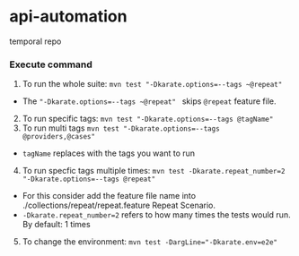# api-automation
temporal repo



### Execute command
1. To run the whole suite: ```mvn test "-Dkarate.options=--tags ~@repeat"``` 
- The ```"-Dkarate.options=--tags ~@repeat" ``` skips ```@repeat``` feature file. 
2. To run specific tags: ``` mvn test "-Dkarate.options=--tags @tagName" ```
3. To run multi tags ``` mvn test "-Dkarate.options=--tags @providers,@cases" ```
- ```tagName``` replaces with the tags you want to run
4. To run specfic tags multiple times: ``` mvn test -Dkarate.repeat_number=2 "-Dkarate.options=--tags @repeat" ```
- For this consider add the feature file name into ./collections/repeat/repeat.feature Repeat Scenario. 
- ```-Dkarate.repeat_number=2``` refers to how many times the tests would run. By default: 1 times
5. To change the environment: ```mvn test -DargLine="-Dkarate.env=e2e"  ```
